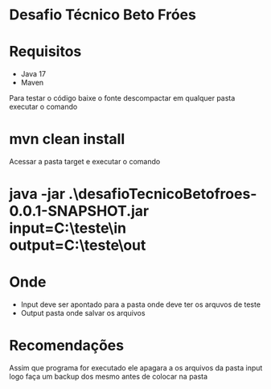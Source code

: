 # Desafio Técnico Beto Fróes

# Requisitos
 - Java 17
 - Maven 

Para testar o código baixe o fonte descompactar em qualquer pasta executar o comando
# mvn clean install

Acessar a pasta target e executar o comando
# java -jar .\desafioTecnicoBetofroes-0.0.1-SNAPSHOT.jar input=C:\\teste\\in output=C:\\teste\\out

# Onde 
- Input deve ser apontado para a pasta onde deve ter os arquvos de teste
- Output pasta onde salvar os arquivos

# Recomendações
Assim que programa for executado ele apagara a os arquivos da pasta input logo faça um backup dos mesmo antes de colocar na pasta
